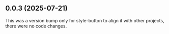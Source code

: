 ## 0.0.3 (2025-07-21)

This was a version bump only for style-button to align it with other projects, there were no code changes.
